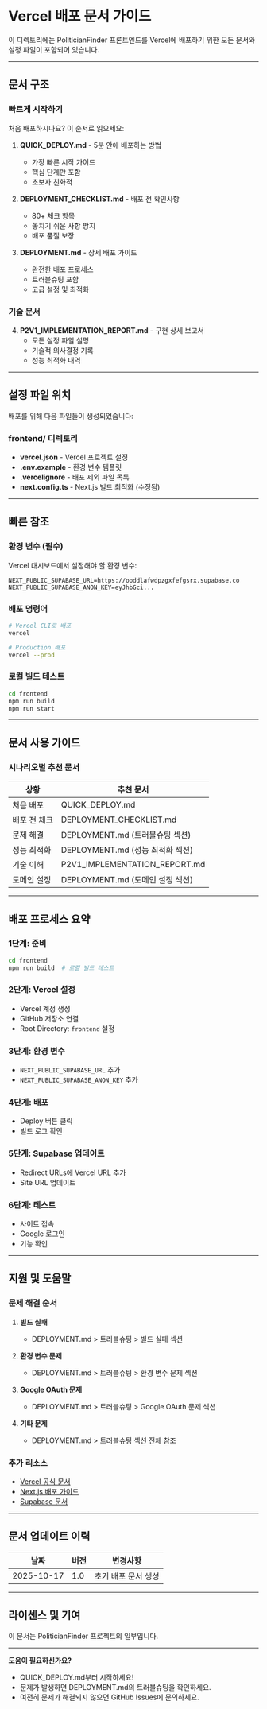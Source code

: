 # Vercel 배포 문서 가이드

이 디렉토리에는 PoliticianFinder 프론트엔드를 Vercel에 배포하기 위한 모든 문서와 설정 파일이 포함되어 있습니다.

---

## 문서 구조

### 빠르게 시작하기
처음 배포하시나요? 이 순서로 읽으세요:

1. **QUICK_DEPLOY.md** - 5분 안에 배포하는 방법
   - 가장 빠른 시작 가이드
   - 핵심 단계만 포함
   - 초보자 친화적

2. **DEPLOYMENT_CHECKLIST.md** - 배포 전 확인사항
   - 80+ 체크 항목
   - 놓치기 쉬운 사항 방지
   - 배포 품질 보장

3. **DEPLOYMENT.md** - 상세 배포 가이드
   - 완전한 배포 프로세스
   - 트러블슈팅 포함
   - 고급 설정 및 최적화

### 기술 문서

4. **P2V1_IMPLEMENTATION_REPORT.md** - 구현 상세 보고서
   - 모든 설정 파일 설명
   - 기술적 의사결정 기록
   - 성능 최적화 내역

---

## 설정 파일 위치

배포를 위해 다음 파일들이 생성되었습니다:

### frontend/ 디렉토리
- **vercel.json** - Vercel 프로젝트 설정
- **.env.example** - 환경 변수 템플릿
- **.vercelignore** - 배포 제외 파일 목록
- **next.config.ts** - Next.js 빌드 최적화 (수정됨)

---

## 빠른 참조

### 환경 변수 (필수)

Vercel 대시보드에서 설정해야 할 환경 변수:

```
NEXT_PUBLIC_SUPABASE_URL=https://ooddlafwdpzgxfefgsrx.supabase.co
NEXT_PUBLIC_SUPABASE_ANON_KEY=eyJhbGci...
```

### 배포 명령어

```bash
# Vercel CLI로 배포
vercel

# Production 배포
vercel --prod
```

### 로컬 빌드 테스트

```bash
cd frontend
npm run build
npm run start
```

---

## 문서 사용 가이드

### 시나리오별 추천 문서

| 상황 | 추천 문서 |
|------|----------|
| 처음 배포 | QUICK_DEPLOY.md |
| 배포 전 체크 | DEPLOYMENT_CHECKLIST.md |
| 문제 해결 | DEPLOYMENT.md (트러블슈팅 섹션) |
| 성능 최적화 | DEPLOYMENT.md (성능 최적화 섹션) |
| 기술 이해 | P2V1_IMPLEMENTATION_REPORT.md |
| 도메인 설정 | DEPLOYMENT.md (도메인 설정 섹션) |

---

## 배포 프로세스 요약

### 1단계: 준비
```bash
cd frontend
npm run build  # 로컬 빌드 테스트
```

### 2단계: Vercel 설정
- Vercel 계정 생성
- GitHub 저장소 연결
- Root Directory: `frontend` 설정

### 3단계: 환경 변수
- `NEXT_PUBLIC_SUPABASE_URL` 추가
- `NEXT_PUBLIC_SUPABASE_ANON_KEY` 추가

### 4단계: 배포
- Deploy 버튼 클릭
- 빌드 로그 확인

### 5단계: Supabase 업데이트
- Redirect URLs에 Vercel URL 추가
- Site URL 업데이트

### 6단계: 테스트
- 사이트 접속
- Google 로그인
- 기능 확인

---

## 지원 및 도움말

### 문제 해결 순서

1. **빌드 실패**
   - DEPLOYMENT.md > 트러블슈팅 > 빌드 실패 섹션

2. **환경 변수 문제**
   - DEPLOYMENT.md > 트러블슈팅 > 환경 변수 문제 섹션

3. **Google OAuth 문제**
   - DEPLOYMENT.md > 트러블슈팅 > Google OAuth 문제 섹션

4. **기타 문제**
   - DEPLOYMENT.md > 트러블슈팅 섹션 전체 참조

### 추가 리소스

- [Vercel 공식 문서](https://vercel.com/docs)
- [Next.js 배포 가이드](https://nextjs.org/docs/deployment)
- [Supabase 문서](https://supabase.com/docs)

---

## 문서 업데이트 이력

| 날짜 | 버전 | 변경사항 |
|------|------|----------|
| 2025-10-17 | 1.0 | 초기 배포 문서 생성 |

---

## 라이센스 및 기여

이 문서는 PoliticianFinder 프로젝트의 일부입니다.

---

**도움이 필요하신가요?**
- QUICK_DEPLOY.md부터 시작하세요!
- 문제가 발생하면 DEPLOYMENT.md의 트러블슈팅을 확인하세요.
- 여전히 문제가 해결되지 않으면 GitHub Issues에 문의하세요.
